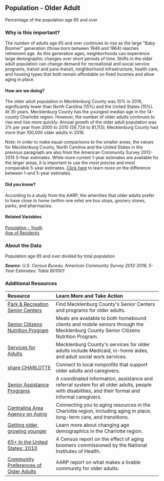## Population - Older Adult
Percentage of the population age 65 and over

### Why is this important?   
The number of adults age 65 and over continues to rise as the large "Baby Boomer" generation (those born between 1946 and 1964) reaches retirement age. As this generation ages, neighborhoods can experience large demographic changes over short periods of time. Shifts in the older adult population can change demand for recreational and social service programs, transit and para-transit, neighborhood infrastructure, health care, and housing types that both remain affordable on fixed incomes and allow aging in place. 

#### How are we doing?
The older adult population in Mecklenburg County was 10% in 2016, significantly lower than North Carolina (15%) and the United States (15%). At 35 years, Mecklenburg County has the youngest median age in the 14-county Charlotte region. However, the number of older adults continues to rise *and* rise more quickly: Annual growth of the older adult population was 3% per year from 2000 to 2010 (59,724 to 81,113); Mecklenburg County had more than 100,000 older adults in 2016.

Note: In order to make equal comparisons to the smaller areas, the values for Mecklenburg County, North Carolina and the United States in the previous paragraph are also from the American Community Survey 2012-2015 5-Year estimates. While more current 1-year estimates are available for the larger areas, it is important to use the most precise and most comparable 5-year estimates. [Click here]( http://www.census.gov/programs-surveys/acs/guidance/estimates.html/) to learn more on the difference between 1-and 5-year estimates.

#### Did you know?
According to a study from the AARP, the amenities that older adults prefer to have close to home (within one mile) are bus stops, grocery stores, parks, and pharmacies. 

#### Related Variables
<a href="javascript:void(0)" onclick="model.metricId = 'm12'">Population - Youth</a>  
<a href="javascript:void(0)" onclick="model.metricId = 'm2'">Age of Residents</a>  

### About the Data
Population age 65 and over divided by total population

_**Source**: U.S. Census Bureau. American Community Survey <span tabindex="1000" class="meta-definition" data-toggle="popover" data-title="Why 2012-2016 not 2016?" data-content="Data labeled 2012-2016 describe average conditions reported through the American Community Survey (ACS) during the period of January 2012 through December 2016. The Census collects ACS data from only a small sample of households every month. For reliable small-area estimates, the Census compiles five years of ACS data, which are used in the Quality of Life Explorer.">2012-2016</span>, 5-Year Estimates: Table B01001_

### Additional Resources
| Resource | Learn More and Take Action | 
|:--- | :--- |
|[Park & Recreation Senior Centers](https://www.mecknc.gov/parkandrec/facilities/recreationcenters/pages/default.aspx) | Find Mecklenburg County's Senior Centers and programs for older adults.
|[Senior Citizens Nutrition Program](https://www.mecknc.gov/dss/adults/pages/adultnutrition.aspx)| Meals are available to both homebound clients and mobile seniors through the Mecklenburg County Senior Citizens Nutrition Program.
|[Services for Adults](https://www.mecknc.gov/dss/adults/pages/default.aspx)| Mecklenburg County's services for older adults include Medicaid, in-home aides, and adult social work services.
|[share CHARLOTTE](http://sharecharlotte.com/)| Connect to local nonprofits that support older adults and caregivers.
|[Senior Assistance Programs](https://www.mecknc.gov/pages/seniors.aspx)| A coordinated information, assistance and referral system for all older adults, people with disabilities, and their formal and informal caregivers.
|[Centralina Area Agency on Aging](http://centralina.org/centralinaaging/) | Connecting you to aging resources in the Charlotte region, including aging in place, long-term care, and transitions.
|[Getting older, growing younger](http://ui.uncc.edu/story/census-2011-charlotte-region-age-change) | Learn more about changing age  demographics in the Charlotte region.
|[65+ In the United States: 2010](http://www.nih.gov/news/health/jun2014/nia-30.htm)| A Census report on the effect of aging boomers commissioned by the National Institutes of Health.
|[Community Preferences of Older Adults](http://www.aarp.org/research/ppi/liv-com2/policy/Other/articles/what-is-livable-AARP-ppi-liv-com.html) | AARP report on what makes a livable community for older adults.

